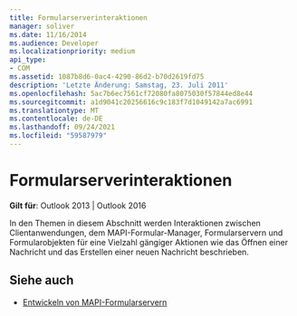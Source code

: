 ```yaml
---
title: Formularserverinteraktionen
manager: soliver
ms.date: 11/16/2014
ms.audience: Developer
ms.localizationpriority: medium
api_type:
- COM
ms.assetid: 1087b8d6-0ac4-4290-86d2-b70d2619fd75
description: 'Letzte Änderung: Samstag, 23. Juli 2011'
ms.openlocfilehash: 5ac7b6ec7561cf72080fa8075030f57844ed8e44
ms.sourcegitcommit: a1d9041c20256616c9c183f7d1049142a7ac6991
ms.translationtype: MT
ms.contentlocale: de-DE
ms.lasthandoff: 09/24/2021
ms.locfileid: "59587979"
---
```

# <a name="form-server-interactions"></a>Formularserverinteraktionen

**Gilt für**: Outlook 2013 | Outlook 2016 
  
In den Themen in diesem Abschnitt werden Interaktionen zwischen Clientanwendungen, dem MAPI-Formular-Manager, Formularservern und Formularobjekten für eine Vielzahl gängiger Aktionen wie das Öffnen einer Nachricht und das Erstellen einer neuen Nachricht beschrieben.
  
## <a name="see-also"></a>Siehe auch

- [Entwickeln von MAPI-Formularservern](developing-mapi-form-servers.md)

